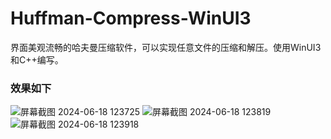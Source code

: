 # Huffman-Compress-WinUI3
界面美观流畅的哈夫曼压缩软件，可以实现任意文件的压缩和解压。使用WinUI3和C++编写。

### 效果如下
![屏幕截图 2024-06-18 123725](https://github.com/LanZhan-Harmony/Huffman-Compress-WinUI3/assets/146210377/082f9f57-190c-4c9c-8767-fbf70ee569c6)
![屏幕截图 2024-06-18 123819](https://github.com/LanZhan-Harmony/Huffman-Compress-WinUI3/assets/146210377/a3d4e943-3862-4d0d-9691-3e692257c7df)
![屏幕截图 2024-06-18 123918](https://github.com/LanZhan-Harmony/Huffman-Compress-WinUI3/assets/146210377/b85baf4c-7a65-4769-b113-8924e2c5cc6b)
